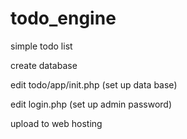# todo_engine
simple todo list

create database

edit todo/app/init.php (set up data base)

edit login.php (set up admin password)

upload to web hosting
